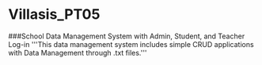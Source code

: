 # Villasis_PT05

###School Data Management System with Admin, Student, and Teacher Log-in
'''This data management system includes simple CRUD applications with Data Management through .txt files.'''

